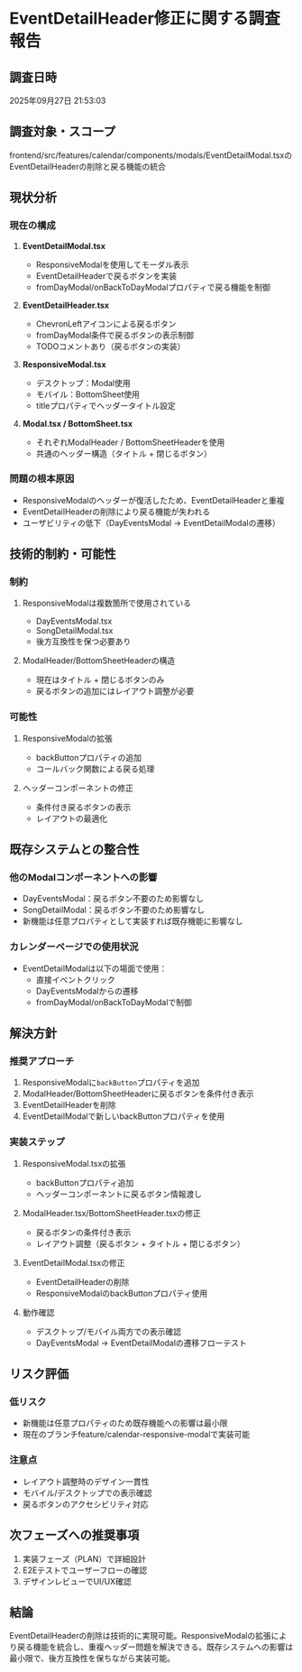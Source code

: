 # EventDetailHeader修正に関する調査報告

## 調査日時
2025年09月27日 21:53:03

## 調査対象・スコープ
frontend/src/features/calendar/components/modals/EventDetailModal.tsxのEventDetailHeaderの削除と戻る機能の統合

## 現状分析

### 現在の構成
1. **EventDetailModal.tsx**
   - ResponsiveModalを使用してモーダル表示
   - EventDetailHeaderで戻るボタンを実装
   - fromDayModal/onBackToDayModalプロパティで戻る機能を制御

2. **EventDetailHeader.tsx**
   - ChevronLeftアイコンによる戻るボタン
   - fromDayModal条件で戻るボタンの表示制御
   - TODOコメントあり（戻るボタンの実装）

3. **ResponsiveModal.tsx**
   - デスクトップ：Modal使用
   - モバイル：BottomSheet使用
   - titleプロパティでヘッダータイトル設定

4. **Modal.tsx / BottomSheet.tsx**
   - それぞれModalHeader / BottomSheetHeaderを使用
   - 共通のヘッダー構造（タイトル + 閉じるボタン）

### 問題の根本原因
- ResponsiveModalのヘッダーが復活したため、EventDetailHeaderと重複
- EventDetailHeaderの削除により戻る機能が失われる
- ユーザビリティの低下（DayEventsModal → EventDetailModalの遷移）

## 技術的制約・可能性

### 制約
1. ResponsiveModalは複数箇所で使用されている
   - DayEventsModal.tsx
   - SongDetailModal.tsx
   - 後方互換性を保つ必要あり

2. ModalHeader/BottomSheetHeaderの構造
   - 現在はタイトル + 閉じるボタンのみ
   - 戻るボタンの追加にはレイアウト調整が必要

### 可能性
1. ResponsiveModalの拡張
   - backButtonプロパティの追加
   - コールバック関数による戻る処理

2. ヘッダーコンポーネントの修正
   - 条件付き戻るボタンの表示
   - レイアウトの最適化

## 既存システムとの整合性

### 他のModalコンポーネントへの影響
- DayEventsModal：戻るボタン不要のため影響なし
- SongDetailModal：戻るボタン不要のため影響なし
- 新機能は任意プロパティとして実装すれば既存機能に影響なし

### カレンダーページでの使用状況
- EventDetailModalは以下の場面で使用：
  - 直接イベントクリック
  - DayEventsModalからの遷移
  - fromDayModal/onBackToDayModalで制御

## 解決方針

### 推奨アプローチ
1. ResponsiveModalに`backButton`プロパティを追加
2. ModalHeader/BottomSheetHeaderに戻るボタンを条件付き表示
3. EventDetailHeaderを削除
4. EventDetailModalで新しいbackButtonプロパティを使用

### 実装ステップ
1. ResponsiveModal.tsxの拡張
   - backButtonプロパティ追加
   - ヘッダーコンポーネントに戻るボタン情報渡し

2. ModalHeader.tsx/BottomSheetHeader.tsxの修正
   - 戻るボタンの条件付き表示
   - レイアウト調整（戻るボタン + タイトル + 閉じるボタン）

3. EventDetailModal.tsxの修正
   - EventDetailHeaderの削除
   - ResponsiveModalのbackButtonプロパティ使用

4. 動作確認
   - デスクトップ/モバイル両方での表示確認
   - DayEventsModal → EventDetailModalの遷移フローテスト

## リスク評価

### 低リスク
- 新機能は任意プロパティのため既存機能への影響は最小限
- 現在のブランチfeature/calendar-responsive-modalで実装可能

### 注意点
- レイアウト調整時のデザイン一貫性
- モバイル/デスクトップでの表示確認
- 戻るボタンのアクセシビリティ対応

## 次フェーズへの推奨事項
1. 実装フェーズ（PLAN）で詳細設計
2. E2Eテストでユーザーフローの確認
3. デザインレビューでUI/UX確認

## 結論
EventDetailHeaderの削除は技術的に実現可能。ResponsiveModalの拡張により戻る機能を統合し、重複ヘッダー問題を解決できる。既存システムへの影響は最小限で、後方互換性を保ちながら実装可能。